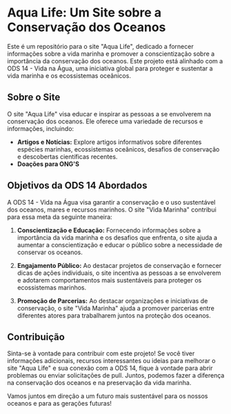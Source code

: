 # Aqua Life: Um Site sobre a Conservação dos Oceanos

Este é um repositório para o site "Aqua Life", dedicado a fornecer informações sobre a vida marinha e promover a conscientização sobre a importância da conservação dos oceanos. Este projeto está alinhado com a ODS 14 - Vida na Água, uma iniciativa global para proteger e sustentar a vida marinha e os ecossistemas oceânicos. 

## Sobre o Site

O site "Aqua Life" visa educar e inspirar as pessoas a se envolverem na conservação dos oceanos. Ele oferece uma variedade de recursos e informações, incluindo:

- **Artigos e Notícias:** Explore artigos informativos sobre diferentes espécies marinhas, ecossistemas oceânicos, desafios de conservação e descobertas científicas recentes.
- **Doações para ONG'S**

## Objetivos da ODS 14 Abordados

A ODS 14 - Vida na Água visa garantir a conservação e o uso sustentável dos oceanos, mares e recursos marinhos. O site "Vida Marinha" contribui para essa meta da seguinte maneira:

1. **Conscientização e Educação:** Fornecendo informações sobre a importância da vida marinha e os desafios que enfrenta, o site ajuda a aumentar a conscientização e educar o público sobre a necessidade de conservar os oceanos.

2. **Engajamento Público:** Ao destacar projetos de conservação e fornecer dicas de ações individuais, o site incentiva as pessoas a se envolverem e adotarem comportamentos mais sustentáveis para proteger os ecossistemas marinhos.

3. **Promoção de Parcerias:** Ao destacar organizações e iniciativas de conservação, o site "Vida Marinha" ajuda a promover parcerias entre diferentes atores para trabalharem juntos na proteção dos oceanos.

## Contribuição

Sinta-se à vontade para contribuir com este projeto! Se você tiver informações adicionais, recursos interessantes ou ideias para melhorar o site "Aqua Life" e sua conexão com a ODS 14, fique à vontade para abrir problemas ou enviar solicitações de pull. Juntos, podemos fazer a diferença na conservação dos oceanos e na preservação da vida marinha.

Vamos juntos em direção a um futuro mais sustentável para os nossos oceanos e para as gerações futuras!
